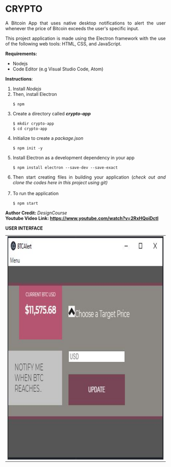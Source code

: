 <h1><strong>CRYPTO&nbsp; </strong></h1>
<p style="text-align: justify;">A Bitcoin App that uses native desktop notifications to alert the user whenever the price of Bitcoin exceeds the user's specific input.</p>
<p style="text-align: justify;">This project application is made using the Electron framework with the use of the following web tools: HTML, CSS, and JavaScript.&nbsp;</p>
<p style="text-align: justify;"><strong>Requirements:</strong></p>
<ul>
  <li style="text-align: justify;">Nodejs</li>
  <li style="text-align: justify;">Code Editor (e.g Visual Studio Code, Atom)</li>
</ul>
<p style="text-align: justify;"><strong>Instructions</strong>:</p>
<ol>
  <li style="text-align: justify;">Install&nbsp;<em>Nodejs</em></li>
  <li style="text-align: justify;">Then, install Electron&nbsp;<br />
    <pre class="language-markup"><code>$ npm​</code></pre>
  </li>
  <li style="text-align: justify;">Create a directory called <strong><em>c</em><strong><em><strong>rypto-app</strong><br /></em></strong></strong>
    <pre class="language-markup"><code>$ mkdir crypto-app
$ cd crypto-app</code></pre>
  </li>
  <li style="text-align: justify;">Initialize to create a&nbsp;<em>package.json</em> <br />
    <pre class="language-markup"><code>$ npm init -y</code></pre>
  </li>
  <li style="text-align: justify;">Install Electron as a development dependency in your app<br />
    <pre class="language-markup"><code>$ npm install electron --save-dev --save-exact​</code></pre>
  </li>
  <li style="text-align: justify;">Then start creating files in building your application (<em>check out and clone the codes here in this project using git)<br /><br /></em></li>
  <li style="text-align: justify;">To run the application<br />
    <pre class="language-markup"><code>$ npm start</code></pre>
  </li>
</ol>
<p><strong>Author Credit:&nbsp;</strong><em>DesignCourse<br /></em><strong>Youtube Video Link: <a href="https://www.youtube.com/watch?v=2RxHQoiDctI">https://www.youtube.com/watch?v=2RxHQoiDctI</a></strong></p>
<p><strong>USER INTERFACE</strong></p>
<table style="border-collapse: collapse; width: 100%;" border="0">
  <tbody>
    <tr>
      <td style="width: 50%;"><img src="https://github.com/NKVitug/Crypto/blob/master/BTC-UI.JPG?raw=true" alt="System-Monitor" width="500" height="700"></td>
      </td>
    </tr>
  </tbody>
</table>

